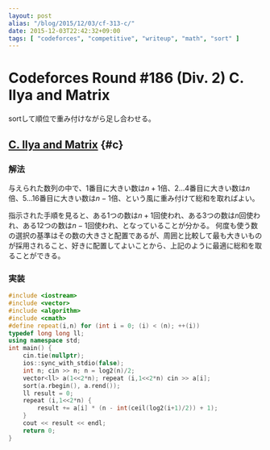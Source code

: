 ```yaml
---
layout: post
alias: "/blog/2015/12/03/cf-313-c/"
date: 2015-12-03T22:42:32+09:00
tags: [ "codeforces", "competitive", "writeup", "math", "sort" ]
---
```


# Codeforces Round #186 (Div. 2) C. Ilya and Matrix

sortして順位で重み付けながら足し合わせる。

## [C. Ilya and Matrix](http://codeforces.com/contest/313/problem/C) {#c}

### 解法

与えられた数列の中で、$1$番目に大きい数は$n+1$倍、$2 \dots 4$番目に大きい数は$n$倍、$5 \dots 16$番目に大きい数は$n-1$倍、という風に重み付けて総和を取ればよい。

指示された手順を見ると、ある$1$つの数は$n+1$回使われ、ある$3$つの数は$n$回使われ、ある$12$つの数は$n-1$回使われ、となっていることが分かる。
何度も使う数の選択の基準はその数の大きさと配置であるが、周囲と比較して最も大きいものが採用されること、好きに配置してよいことから、上記のように最適に総和を取ることができる。

### 実装

``` c++
#include <iostream>
#include <vector>
#include <algorithm>
#include <cmath>
#define repeat(i,n) for (int i = 0; (i) < (n); ++(i))
typedef long long ll;
using namespace std;
int main() {
    cin.tie(nullptr);
    ios::sync_with_stdio(false);
    int n; cin >> n; n = log2(n)/2;
    vector<ll> a(1<<2*n); repeat (i,1<<2*n) cin >> a[i];
    sort(a.rbegin(), a.rend());
    ll result = 0;
    repeat (i,1<<2*n) {
        result += a[i] * (n - int(ceil(log2(i+1)/2)) + 1);
    }
    cout << result << endl;
    return 0;
}
```
